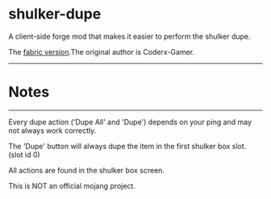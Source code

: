 # shulker-dupe
A client-side forge mod that makes it easier to perform the shulker dupe.

The [fabric version](https://github.com/Coderx-Gamer/shulker-dupe).The original author is Coderx-Gamer.

---
# Notes

---

Every dupe action ('Dupe All' and 'Dupe') depends on your ping and may not always work correctly.

The 'Dupe' button will always dupe the item in the first shulker box slot. (slot id 0)

All actions are found in the shulker box screen.

This is NOT an official mojang project.
